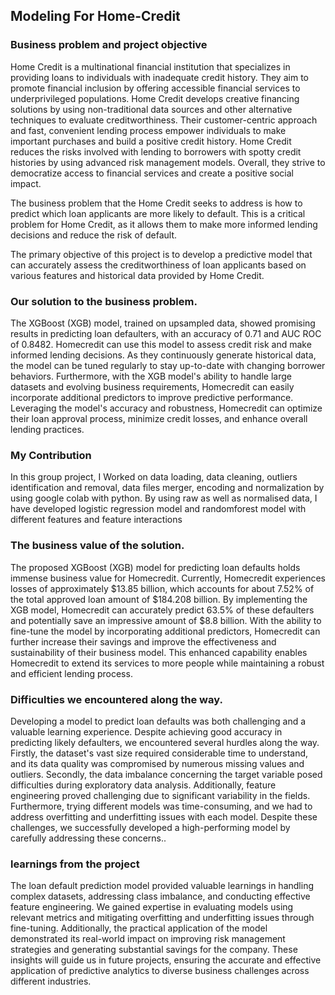 ## Modeling For Home-Credit

### Business problem and project objective
Home Credit is a multinational financial institution that specializes in providing loans to individuals with inadequate credit history. They aim to promote financial inclusion by offering accessible financial services to underprivileged populations. Home Credit develops creative financing solutions by using non-traditional data sources and other alternative techniques to evaluate creditworthiness. Their customer-centric approach and fast, convenient lending process empower individuals to make important purchases and build a positive credit history. Home Credit reduces the risks involved with lending to borrowers with spotty credit histories by using advanced risk management models. Overall, they strive to democratize access to financial services and create a positive social impact.

The business problem that the Home Credit seeks to address is how to predict which loan applicants are more likely to default. This is a critical problem for Home Credit, as it allows them to make more informed lending decisions and reduce the risk of default.

The primary objective of this project is to develop a predictive model that can accurately assess the creditworthiness of loan applicants based on various features and historical data provided by Home Credit.

### Our solution to the business problem.
The XGBoost (XGB) model, trained on upsampled data, showed promising results in predicting loan defaulters, with an accuracy of 0.71 and AUC ROC of 0.8482. Homecredit can use this model to assess credit risk and make informed lending decisions. As they continuously generate historical data, the model can be tuned regularly to stay up-to-date with changing borrower behaviors. Furthermore, with the XGB model's ability to handle large datasets and evolving business requirements, Homecredit can easily incorporate additional predictors to improve predictive performance. Leveraging the model's accuracy and robustness, Homecredit can optimize their loan approval process, minimize credit losses, and enhance overall lending practices.

### My Contribution
In this group project, I Worked on data loading, data cleaning, outliers identification and removal, data files merger, encoding and normalization by using google colab with python. By using raw as well as normalised data, I have developed logistic regression model and randomforest model with different features and feature interactions

### The business value of the solution.
The proposed XGBoost (XGB) model for predicting loan defaults holds immense business value for Homecredit. Currently, Homecredit experiences losses of approximately $13.85 billion, which accounts for about 7.52% of the total approved loan amount of $184.208 billion. By implementing the XGB model, Homecredit can accurately predict 63.5% of these defaulters and potentially save an impressive amount of $8.8 billion. With the ability to fine-tune the model by incorporating additional predictors, Homecredit can further increase their savings and improve the effectiveness and sustainability of their business model. This enhanced capability enables Homecredit to extend its services to more people while maintaining a robust and efficient lending process.

### Difficulties we encountered along the way.
Developing a model to predict loan defaults was both challenging and a valuable learning experience. Despite achieving good accuracy in predicting likely defaulters, we encountered several hurdles along the way. Firstly, the dataset's vast size required considerable time to understand, and its data quality was compromised by numerous missing values and outliers. Secondly, the data imbalance concerning the target variable posed difficulties during exploratory data analysis. Additionally, feature engineering proved challenging due to significant variability in the fields. Furthermore, trying different models was time-consuming, and we had to address overfitting and underfitting issues with each model. Despite these challenges, we successfully developed a high-performing model by carefully addressing these concerns..

### learnings from the project
The loan default prediction model provided valuable learnings in handling complex datasets, addressing class imbalance, and conducting effective feature engineering. We gained expertise in evaluating models using relevant metrics and mitigating overfitting and underfitting issues through fine-tuning. Additionally, the practical application of the model demonstrated its real-world impact on improving risk management strategies and generating substantial savings for the company. These insights will guide us in future projects, ensuring the accurate and effective application of predictive analytics to diverse business challenges across different industries.

